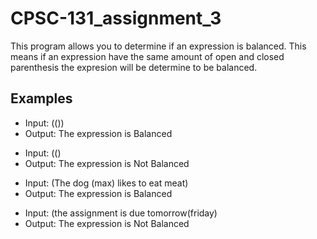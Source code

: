 # CPSC-131_assignment_3

This program allows you to determine if an expression is balanced. This 
means if an expression have the same amount of open and closed parenthesis
the expresion will be determine to be balanced.

## Examples

- Input: (())
- Output: The expression is Balanced

* Input: (()
* Output: The expression is Not Balanced

- Input: (The dog (max) likes to eat meat)
- Output: The expression is Balanced

* Input: (the assignment is due tomorrow(friday)
* Output: The expression is Not Balanced
